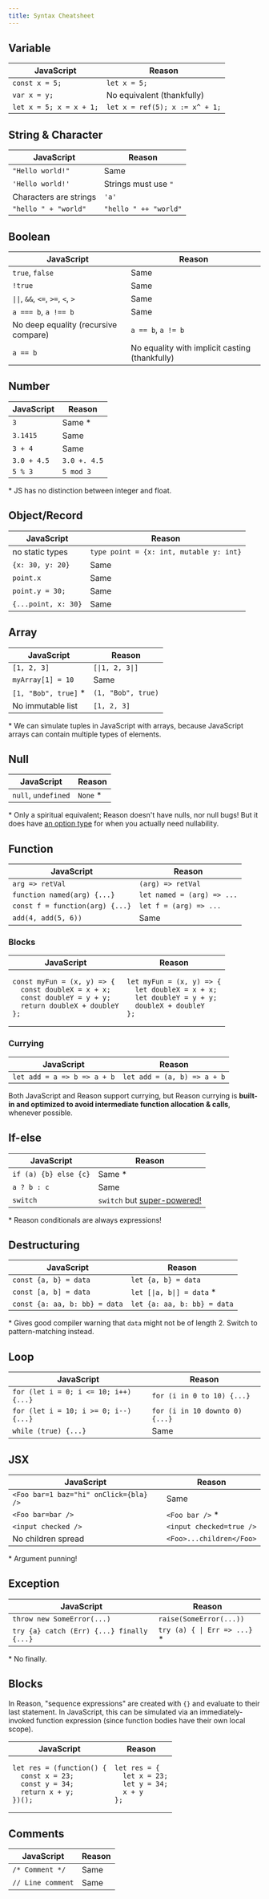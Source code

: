 ```yaml
---
title: Syntax Cheatsheet
---
```


## Variable

| JavaScript              | Reason                         |
| ----------------------- | ------------------------------ |
| `const x = 5;`          | `let x = 5;`                   |
| `var x = y;`            | No equivalent (thankfully)     |
| `let x = 5; x = x + 1;` | `let x = ref(5); x := x^ + 1;` |

## String & Character

| JavaScript             | Reason                |
| ---------------------- | --------------------- |
| `"Hello world!"`       | Same                  |
| `'Hello world!'`       | Strings must use `"`  |
| Characters are strings | `'a'`                 |
| `"hello " + "world"`   | `"hello " ++ "world"` |

## Boolean

| JavaScript                                            | Reason                                         |
| ----------------------------------------------------- | ---------------------------------------------- |
| `true`, `false`                                       | Same                                |
| `!true`                                               | Same                                           |
| <code>&#124;&#124;</code>, `&&`, `<=`, `>=`, `<`, `>` | Same                                           |
| `a === b`, `a !== b`                                  | Same                                           |
| No deep equality (recursive compare)                  | `a == b`, `a != b`                             |
| `a == b`                                              | No equality with implicit casting (thankfully) |

## Number

| JavaScript  | Reason       |
| ----------- | ------------ |
| `3`         | Same \*      |
| `3.1415`    | Same         |
| `3 + 4`     | Same         |
| `3.0 + 4.5` | `3.0 +. 4.5` |
| `5 % 3`     | `5 mod 3`    |

\* JS has no distinction between integer and float.

## Object/Record

| JavaScript          | Reason                                  |
| ------------------- | --------------------------------------- |
| no static types     | `type point = {x: int, mutable y: int}` |
| `{x: 30, y: 20}`    | Same                                    |
| `point.x`           | Same                                    |
| `point.y = 30;`     | Same                                    |
| `{...point, x: 30}` | Same                                    |

## Array

| JavaScript            | Reason                             |
| --------------------- | ---------------------------------- |
| `[1, 2, 3]`           | <code>[&#124;1, 2, 3&#124;]</code> |
| `myArray[1] = 10`     | Same                               |
| `[1, "Bob", true]` \* | `(1, "Bob", true)`                 |
| No immutable list     | `[1, 2, 3]`                        |

\* We can simulate tuples in JavaScript with arrays, because JavaScript arrays can contain multiple types of elements.

## Null

| JavaScript          | Reason    |
| ------------------- | --------- |
| `null`, `undefined` | `None` \* |

\* Only a spiritual equivalent; Reason doesn't have nulls, nor null bugs! But it does have [an option type](newcomer-examples.md#using-the-option-type) for when you actually need nullability.

## Function

| JavaScript                      | Reason                     |
| ------------------------------- | -------------------------- |
| `arg => retVal`                 | `(arg) => retVal`          |
| `function named(arg) {...}`     | `let named = (arg) => ...` |
| `const f = function(arg) {...}` | `let f = (arg) => ...`     |
| `add(4, add(5, 6))`             | Same                       |

### Blocks

<table>
  <thead>
    <tr>
      <th>JavaScript</th>
      <th>Reason</th>
    </tr>
  </thead>
  <tbody>
    <tr>
      <td>
  <pre><code>const myFun = (x, y) => {
  const doubleX = x + x;
  const doubleY = y + y;
  return doubleX + doubleY
};</code></pre>
      </td>
      <td>
  <pre><code>let myFun = (x, y) => {
  let doubleX = x + x;
  let doubleY = y + y;
  doubleX + doubleY
};</code></pre>
      </td>
    </tr>
  </tbody>
</table>

### Currying

| JavaScript                  | Reason                      |
| --------------------------- | --------------------------- |
| `let add = a => b => a + b` | `let add = (a, b) => a + b` |

Both JavaScript and Reason support currying, but Reason currying is **built-in and optimized to avoid intermediate function allocation & calls**, whenever possible.

## If-else

| JavaScript            | Reason                                                          |
| --------------------- | --------------------------------------------------------------- |
| `if (a) {b} else {c}` | Same \*                                                         |
| `a ? b : c`           | Same                                                            |
| `switch`              | `switch` but [super-powered!](pattern-matching.md) |

\* Reason conditionals are always expressions!

## Destructuring

| JavaScript                    | Reason                                        |
| ----------------------------- | --------------------------------------------- |
| `const {a, b} = data`         | `let {a, b} = data`                           |
| `const [a, b] = data`         | <code>let [&#124;a, b&#124;] = data</code> \* |
| `const {a: aa, b: bb} = data` | `let {a: aa, b: bb} = data`                   |

\* Gives good compiler warning that `data` might not be of length 2. Switch to pattern-matching instead.

## Loop

| JavaScript                            | Reason                         |
| ------------------------------------- | ------------------------------ |
| `for (let i = 0; i <= 10; i++) {...}` | `for (i in 0 to 10) {...}`     |
| `for (let i = 10; i >= 0; i--) {...}` | `for (i in 10 downto 0) {...}` |
| `while (true) {...}`                  | Same                           |

## JSX

| JavaScript                             | Reason                   |
| -------------------------------------- | ------------------------ |
| `<Foo bar=1 baz="hi" onClick={bla} />` | Same                     |
| `<Foo bar=bar />`                      | `<Foo bar />` \*         |
| `<input checked />`                    | `<input checked=true />` |
| No children spread                     | `<Foo>...children</Foo>` |

\* Argument punning!

## Exception

| JavaScript                                      | Reason                                     |
| ----------------------------------------------- | ------------------------------------------ |
| `throw new SomeError(...)`                      | `raise(SomeError(...))`                    |
| `try {a} catch (Err) {...} finally {...}` | <code>try (a) { &#124; Err => ...}</code> \* |

\* No finally.

## Blocks

In Reason, "sequence expressions" are created with `{}` and evaluate to their last statement. In JavaScript, this can be simulated via an immediately-invoked function expression (since function bodies have their own local scope).

<table>
  <thead>
    <tr>
      <th>JavaScript</th>
      <th>Reason</th>
    </tr>
  </thead>
  <tbody>
    <tr>
      <td>
  <pre><code>let res = (function() {
  const x = 23;
  const y = 34;
  return x + y;
})();</code></pre>
      </td>
      <td>
  <pre><code>let res = {
  let x = 23;
  let y = 34;
  x + y
};</code></pre>
      </td>
    </tr>
  </tbody>
</table>

## Comments

| JavaScript        | Reason      |
| ----------------- | ----------- |
| `/* Comment */`   | Same        |
| `// Line comment` | Same        |
